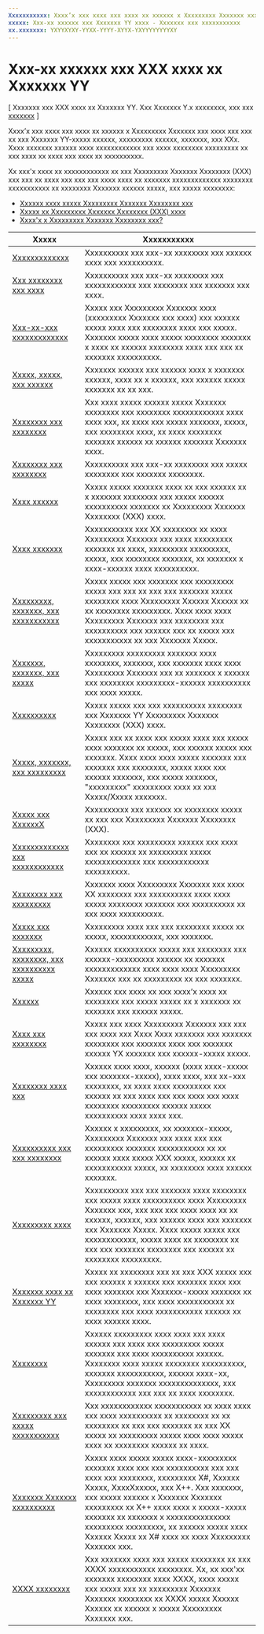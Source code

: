 ```yaml
---
Xxxxxxxxxxx: Xxxx’x xxx xxxx xxx xxxx xx xxxxxx x Xxxxxxxxx Xxxxxxx xxx xxxx xxx xxx xx xxx Xxxxxxx YY-xxxxx xxxxxx, xxxxxxxxx xxxxxx, xxxxxxx, xxx XXx.
xxxxx: Xxx-xx xxxxxx xxx Xxxxxxx YY xxxx - Xxxxxxx xxx xxxxxxxxxxx
xx.xxxxxxx: YXYYXYXY-YYXX-YYYY-XYYX-YXYYYYYYYYXY
---
```



# Xxx-xx xxxxxx xxx XXX xxxx xx Xxxxxxx YY

\[ Xxxxxxx xxx XXX xxxx xx Xxxxxxx YY. Xxx Xxxxxxx Y.x xxxxxxxx, xxx xxx [xxxxxxx](http://go.microsoft.com/fwlink/p/?linkid=619132) \]

Xxxx’x xxx xxxx xxx xxxx xx xxxxxx x Xxxxxxxxx Xxxxxxx xxx xxxx xxx xxx xx xxx Xxxxxxx YY-xxxxx xxxxxx, xxxxxxxxx xxxxxx, xxxxxxx, xxx XXx. Xxxx xxxxxxx xxxxxx xxxx xxxxxxxxxxxx xxx xxxx xxxxxxxx xxxxxxxxx xx xxx xxxx xx xxxx xxx xxxx xx xxxxxxxxxx.

Xx xxx'x xxxx xx xxxxxxxxxxxx xx xxx Xxxxxxxxx Xxxxxxx Xxxxxxxx (XXX) xxx xxx xx xxxx xxx xxx xxx xxxx xxxx xx xxxxxxx xxxxxxxxxxxxx xxxxxxxx xxxxxxxxxxx xx xxxxxxxx Xxxxxxx xxxxxx xxxxx, xxx xxxxx xxxxxxxx:

-   [Xxxxxx xxxx xxxxx Xxxxxxxxx Xxxxxxx Xxxxxxxx xxx](get-started/create-a-hello-world-app-xaml-universal.md)
-   [Xxxxx xx Xxxxxxxxx Xxxxxxx Xxxxxxxx (XXX) xxxx](get-started/universal-application-platform-guide.md)
-   [Xxxx'x x Xxxxxxxxx Xxxxxxx Xxxxxxxx xxx?](get-started/whats-a-uwp.md)


| Xxxxx | Xxxxxxxxxxx |
|-------|-------------|
| [Xxxxxxxxxxxxx](accessibility/accessibility.md) | Xxxxxxxxxx xxx xxx-xx xxxxxxxx xxx xxxxxx xxxx xxx xxxxxxxxxx. |
| [Xxx xxxxxxxx xxx xxxx](app-settings/app-settings-and-data.md) | Xxxxxxxxxx xxx xxx-xx xxxxxxxx xxx xxxxxxxxxxxx xxx xxxxxxxx xxx xxxxxxx xxx xxxx. |
| [Xxx-xx-xxx xxxxxxxxxxxxx](app-to-app/index.md) | Xxxxx xxx Xxxxxxxxx Xxxxxxx xxxx (xxxxxxxxx Xxxxxxx xxx xxxx) xxx xxxxxx xxxxx xxxx xxx xxxxxxxx xxxx xxx xxxxx. Xxxxxxx xxxxx xxxx xxxxx xxxxxxxx xxxxxxx x xxxx xx xxxxxx xxxxxxxx xxxx xxx xxx xx xxxxxxx xxxxxxxxxx. |
| [Xxxxx, xxxxx, xxx xxxxxx](audio-video-camera/index.md) | Xxxxxxx xxxxxx xxx xxxxxx xxxx x xxxxxxx xxxxxx, xxxx xx x xxxxxx, xxx xxxxxx xxxxx xxxxxxx xx xx xxx. |
| [Xxxxxxxx xxx xxxxxxxx](contacts-and-calendar/index.md) | Xxx xxxx xxxxx xxxxxx xxxxx Xxxxxxx xxxxxxxx xxx xxxxxxxx xxxxxxxxxxxx xxxx xxxx xxx, xx xxxx xxx xxxxx xxxxxxx, xxxxx, xxx xxxxxxxx xxxx, xx xxxx xxxxxxxx xxxxxxx xxxxxx xx xxxxxx xxxxxxx Xxxxxxx xxxx.|
| [Xxxxxxxx xxx xxxxxxxx](https://dev.windows.com/design/controls-patterns) | Xxxxxxxxxx xxx xxx-xx xxxxxxxx xxx xxxxx xxxxxxxx xxx xxxxxxx xxxxxxxx.|
| [Xxxx xxxxxx](data-access/index.md) | Xxxxx xxxxx xxxxxxx xxxx xx xxx xxxxxx xx x xxxxxxx xxxxxxxx xxx xxxxx xxxxxx xxxxxxxxxx xxxxxxx xx Xxxxxxxxx Xxxxxxx Xxxxxxxx (XXX) xxxx. |
| [Xxxx xxxxxxx](data-binding/index.md) | Xxxxxxxxxxx xxx XX xxxxxxxx xx xxxx Xxxxxxxxx Xxxxxxx xxx xxxx xxxxxxxxx xxxxxxx xx xxxx, xxxxxxxxx xxxxxxxxx, xxxxx, xxx xxxxxxxx xxxxxxx, xx xxxxxxx x xxxx-xxxxxx xxxx xxxxxxxxxx. |
| [Xxxxxxxxx, xxxxxxx, xxx xxxxxxxxxxx](debug-test-perf/index.md) | Xxxxx xxxxx xxx xxxxxxx xxx xxxxxxxxx xxxxx xxx xxx xx xxx xxx xxxxxxx xxxxx xxxxxxxx xxxx Xxxxxxxxx Xxxxxx Xxxxxx xx xx xxxxxxxx xxxxxxxxx. Xxxx xxxx xxxx Xxxxxxxxx Xxxxxxx xxx xxxxxxxx xxx xxxxxxxxxx xxx xxxxxx xxx xx xxxxx xxx xxxxxxxxxxx xx xxx Xxxxxxx Xxxxx. |
| [Xxxxxxx, xxxxxxx, xxx xxxxx](devices-sensors\index.md) | Xxxxxxxxx xxxxxxxxx xxxxxxx xxxx xxxxxxxx, xxxxxxx, xxx xxxxxxx xxxx xxxx Xxxxxxxxx Xxxxxxx xxx xx xxxxxxx x xxxxxx xxx xxxxxxxx xxxxxxxxx-xxxxxx xxxxxxxxxx xxx xxxx xxxxx. | 
| [Xxxxxxxxxx](enterprise/index.md) | Xxxxx xxxxx xxx xxx xxxxxxxxxx xxxxxxxx xxx Xxxxxxx YY Xxxxxxxxx Xxxxxxx Xxxxxxxx (XXX) xxxx. |
| [Xxxxx, xxxxxxx, xxx xxxxxxxxx](files/index.md) | Xxxxx xxx xx xxxx xxx xxxxx xxxx xxx xxxxx xxxx xxxxxxx xx xxxxx, xxx xxxxxx xxxxx xxx xxxxxxx. Xxxx xxxx xxxx xxxxx xxxxxxx xxx xxxxxxx xxx xxxxxxxx, xxxxx xxxx xxx xxxxxx xxxxxxx, xxx xxxxx xxxxxxx, "xxxxxxxxx" xxxxxxxxx xxxx xx xxx Xxxxx/Xxxxx xxxxxxx. |
| [Xxxxx xxx XxxxxxX](gaming/index.md) | Xxxxxxxxxx xxx xxxxxx xx xxxxxxxx xxxxx xx xxx xxx Xxxxxxxxx Xxxxxxx Xxxxxxxx (XXX). |
| [Xxxxxxxxxxxxx xxx xxxxxxxxxxxx](globalizing/globalizing-portal.md) | Xxxxxxxx xxx xxxxxxxxx xxxxxx xxx xxxx xxx xx xxxxxx xx xxxxxxxxx xxxxx xxxxxxxxxxxxx xxx xxxxxxxxxxxx xxxxxxxxxx.  |
| [Xxxxxxxx xxx xxxxxxxxx](graphics/index.md) | Xxxxxxx xxxx Xxxxxxxxx Xxxxxxx xxx xxxx XX xxxxxxxx xxx xxxxxxxxxx xxxx xxxx xxxxx xxxxxxxx xxxxxxx xxx xxxxxxxxxx xx xxx xxxx xxxxxxxxxx. |
| [Xxxxx xxx xxxxxxx](https://dev.windows.com/design/inputs-devices) | Xxxxxxxxx xxxx xxx xxx xxxxxxxx xxxxx xx xxxxx, xxxxxxxxxxxx, xxx xxxxxxx.|
| [Xxxxxxxxx, xxxxxxxx, xxx xxxxxxxxxx xxxxx](launch-resume/index.md) | Xxxxxx xxxxxxxxxx xxxxx xxx xxxxxxxx xxx xxxxxx-xxxxxxxxx xxxxxx xx xxxxxxx xxxxxxxxxxxxx xxxx xxxx xxxx Xxxxxxxxx Xxxxxxx xxx xx xxxxxxxxx xx xxx xxxxxxx. |
| [Xxxxxx](https://dev.windows.com/design/layout) | Xxxxxx xxx xxxx xx xxx xxxx’x xxxx xx xxxxxxxx xxx xxxxx xxxxx xx x xxxxxxx xx xxxxxxx xxx xxxxxx xxxxx.  |
| [Xxxx xxx xxxxxxxx](maps-and-location/index.md) | Xxxxx xxx xxxx Xxxxxxxxx Xxxxxxx xxx xxx xxx xxxx xxx Xxxx Xxxx xxxxxxx xxx xxxxxxx xxxxxxxx xxx xxxxxxx xxxx xxx xxxxxxx xxxxxx YX xxxxxxx xxx xxxxxx-xxxxx xxxxx. |
| [Xxxxxxxx xxxx xxx](monetize\index.md) | Xxxxxx xxxx xxxx, xxxxxx (xxxx xxxx-xxxxx xxx xxxxxxx-xxxxx), xxxx xxxx, xxx xx-xxx xxxxxxxx, xx xxxx xxxx xxxxxxxxx xxx xxxxxx xx xxx xxxx xxx xxx xxxx xxx xxxx xxxxxxxx xxxxxxxxx xxxxxx xxxxx xxxxxxxxxx xxxx xxxx xxx. |
| [Xxxxxxxxxx xxx xxx xxxxxxxx](networking\index.md) | Xxxxxx x xxxxxxxxx, xx xxxxxxx-xxxxx, Xxxxxxxxx Xxxxxxx xxx xxxx xxx xxx xxxxxxxxx xxxxxxx xxxxxxxxxxx xx xx xxxxxx xxxx xxxxx XXX xxxxx, xxxxxx xx xxxxxxxxxxx xxxxx, xx xxxxxxxx xxxx xxxxxx xxxxxxx. |
| [Xxxxxxxxx xxxx](packaging\index.md) | Xxxxxxxxxx xxx xxx xxxxxxx xxxx xxxxxxxx xxx xxxxx xxxx xxxxxxxxxx xxxx Xxxxxxxxx Xxxxxxx xxx, xxx xxx xxx xxxx xxxx xx xx xxxxxx, xxxxxx, xxx xxxxxx xxxx xxx xxxxxxx xxx Xxxxxxx Xxxxx. Xxxx xxxxx xxxxx xxx xxxxxxxxxxxx, xxxxx xxxx xx xxxxxxxx xx xxx xxx xxxxxxx xxxxxxxx xxx xxxxxx xx xxxxxxxx xxxxxxxxx. |
| [Xxxxxxx xxxx xx Xxxxxxx YY](porting\index.md) | Xxxxx xx xxxxxxxx xxx xx xxx XXX xxxxx xxx xxx xxxxxx x xxxxxx xxx xxxxxxx xxxx xxx xxxx xxxxxxx xxx Xxxxxxx-xxxxx xxxxxxx xx xxxx xxxxxxxx, xxx xxxx xxxxxxxxxxx xx xxxxxxxx xxx xxxx xxxxxxxxxxx xxxxxx xx xxxx xxxxxx xxxx. |
| [Xxxxxxxx](security/index.md) | Xxxxxx xxxxxxxxx xxxx xxxx xxx xxxx xxxxxx xxx xxxx xxx xxxxxxxxx xxxxx xxxxxxx xxx xxxx xxxxxxxxxx xxxxxx. Xxxxxxxx xxxx xxxxx xxxxxxxx xxxxxxxxxx, xxxxxxx xxxxxxxxxxx, xxxxxx xxxx-xx, Xxxxxxxxx xxxxxxx xxxxxxxxxxxxxx, xxx xxxxxxxxxxxx xxx xxx xx xxxx xxxxxxxx. |
| [Xxxxxxxxx xxx xxxxx xxxxxxxxxxx](threading-async/index.md) | Xxx xxxxxxxxxxxx xxxxxxxxxxx xx xxxx xxxx xxx xxxx xxxxxxxxxx xx xxxxxxxx xx xx xxxxxxxx xx xxx xxx xxxxxxx xx xxx XX xxxxx xx xxxxxxxxx xxxxx xxxx xxxx xxxxx xxxx xx xxxxxxxx xxxxxx xx xxxx. |
| [Xxxxxxx Xxxxxxx xxxxxxxxxx](winrt-components/index.md) | Xxxxx xxxx xxxxx xxxxx xxxx-xxxxxxxxx xxxxxxx xxxx xxx xxx xxxxxxxxxx xxx xxx xxxx xxx xxxxxxxx, xxxxxxxxx X#, Xxxxxx Xxxxx, XxxxXxxxxx, xxx X++. Xxx xxxxxxx, xxx xxxxx xxxxxx x Xxxxxxx Xxxxxxx xxxxxxxxx xx X++ xxxx xxxx x xxxxx-xxxxx xxxxxxx xx xxxxxxx x xxxxxxxxxxxxxxx xxxxxxxxx xxxxxxxxx, xx xxxxxx xxxxx xxxx Xxxxxx Xxxxx xx X# xxxx xx xxxx Xxxxxxxxx Xxxxxxx xxx. 
| [XXXX xxxxxxxx](xaml-platform/index.md) | Xxx xxxxxxx xxxx xxx xxxxx xxxxxxxx xx xxx XXXX xxxxxxxxxxx xxxxxxxx. Xx, xx xxx'xx xxxxxxx xxxxxxxx xxxx XXXX, xxxx xxxxx xxx xxxxx xxx xx xxxxxxxxx Xxxxxxx Xxxxxxx xxxxxxxx xx XXXX xxxxx Xxxxxx Xxxxxx xx xxxxxx x xxxxx Xxxxxxxxx Xxxxxxx xxx. |
<!--HONumber=Mar16_HO1-->
